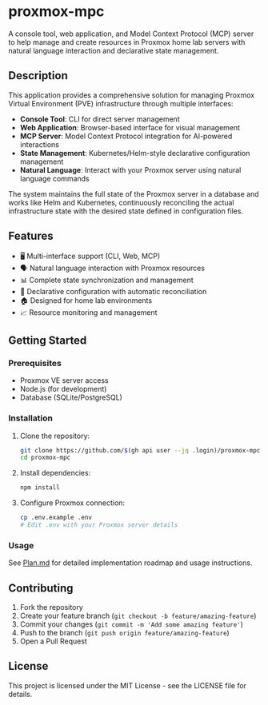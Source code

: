 # proxmox-mpc

A console tool, web application, and Model Context Protocol (MCP) server to help manage and create resources in Proxmox home lab servers with natural language interaction and declarative state management.

## Description

This application provides a comprehensive solution for managing Proxmox Virtual Environment (PVE) infrastructure through multiple interfaces:

- **Console Tool**: CLI for direct server management
- **Web Application**: Browser-based interface for visual management  
- **MCP Server**: Model Context Protocol integration for AI-powered interactions
- **State Management**: Kubernetes/Helm-style declarative configuration management
- **Natural Language**: Interact with your Proxmox server using natural language commands

The system maintains the full state of the Proxmox server in a database and works like Helm and Kubernetes, continuously reconciling the actual infrastructure state with the desired state defined in configuration files.

## Features

- 🖥️ Multi-interface support (CLI, Web, MCP)
- 🗣️ Natural language interaction with Proxmox resources
- 📊 Complete state synchronization and management
- 🔄 Declarative configuration with automatic reconciliation
- 🏠 Designed for home lab environments
- 📈 Resource monitoring and management

## Getting Started

### Prerequisites

- Proxmox VE server access
- Node.js (for development)
- Database (SQLite/PostgreSQL)

### Installation

1. Clone the repository:
   ```bash
   git clone https://github.com/$(gh api user --jq .login)/proxmox-mpc.git
   cd proxmox-mpc
   ```

2. Install dependencies:
   ```bash
   npm install
   ```

3. Configure Proxmox connection:
   ```bash
   cp .env.example .env
   # Edit .env with your Proxmox server details
   ```

### Usage

See [Plan.md](Plan.md) for detailed implementation roadmap and usage instructions.

## Contributing

1. Fork the repository
2. Create your feature branch (`git checkout -b feature/amazing-feature`)
3. Commit your changes (`git commit -m 'Add some amazing feature'`)
4. Push to the branch (`git push origin feature/amazing-feature`)
5. Open a Pull Request

## License

This project is licensed under the MIT License - see the LICENSE file for details.